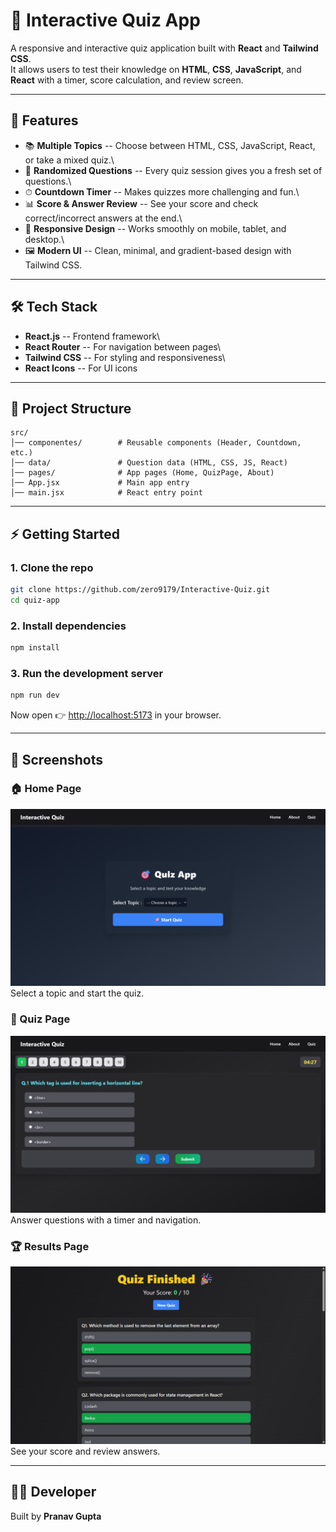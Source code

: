 # 🎯 Interactive Quiz App

A responsive and interactive quiz application built with **React** and
**Tailwind CSS**.\
It allows users to test their knowledge on **HTML**, **CSS**,
**JavaScript**, and **React** with a timer, score calculation, and
review screen.

------------------------------------------------------------------------

## 🚀 Features

-   📚 **Multiple Topics** -- Choose between HTML, CSS, JavaScript,
    React, or take a mixed quiz.\
-   🎲 **Randomized Questions** -- Every quiz session gives you a fresh
    set of questions.\
-   ⏱ **Countdown Timer** -- Makes quizzes more challenging and fun.\
-   📊 **Score & Answer Review** -- See your score and check
    correct/incorrect answers at the end.\
-   📱 **Responsive Design** -- Works smoothly on mobile, tablet, and
    desktop.\
-   🖼 **Modern UI** -- Clean, minimal, and gradient-based design with
    Tailwind CSS.

------------------------------------------------------------------------

## 🛠️ Tech Stack

-   **React.js** -- Frontend framework\
-   **React Router** -- For navigation between pages\
-   **Tailwind CSS** -- For styling and responsiveness\
-   **React Icons** -- For UI icons

------------------------------------------------------------------------

## 📂 Project Structure

    src/
    │── componentes/        # Reusable components (Header, Countdown, etc.)
    │── data/               # Question data (HTML, CSS, JS, React)
    │── pages/              # App pages (Home, QuizPage, About)
    │── App.jsx             # Main app entry
    │── main.jsx            # React entry point

------------------------------------------------------------------------

## ⚡ Getting Started

### 1. Clone the repo

``` bash
git clone https://github.com/zero9179/Interactive-Quiz.git
cd quiz-app
```

### 2. Install dependencies

``` bash
npm install
```

### 3. Run the development server

``` bash
npm run dev
```

Now open 👉 <http://localhost:5173> in your browser.

------------------------------------------------------------------------

## 📸 Screenshots

### 🏠 Home Page

![Home Page](/src/assets/homePage.png)
Select a topic and start the quiz.

### 📝 Quiz Page

![Quiz Page](/src/assets/quizPage.png)
Answer questions with a timer and navigation.

### 🏆 Results Page

![Results Page](/src/assets/resultPage.png)
See your score and review answers.

------------------------------------------------------------------------

## 👨‍💻 Developer

Built by **Pranav Gupta**

